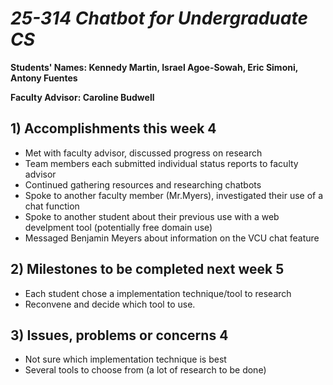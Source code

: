 # *25-314 Chatbot for Undergraduate CS*

**Students' Names: Kennedy Martin, Israel Agoe-Sowah, Eric Simoni, Antony Fuentes**

**Faculty Advisor: Caroline Budwell**

## 1) Accomplishments this week 4
   - Met with faculty advisor, discussed progress on research
   - Team members each submitted individual status reports to faculty advisor
   - Continued gathering resources and researching chatbots
   - Spoke to another faculty member (Mr.Myers), investigated their use of a chat function
   - Spoke to another student about their previous use with a web develpment tool (potentially free domain use)
   - Messaged Benjamin Meyers about information on the VCU chat feature 

## 2) Milestones to be completed next week 5
   - Each student chose a implementation technique/tool to research
   - Reconvene and decide which tool to use.

## 3) Issues, problems or concerns 4
   - Not sure which implementation technique is best
   - Several tools to choose from (a lot of research to be done)
   



